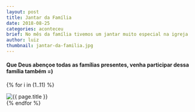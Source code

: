 ```yaml
---
layout: post
title: Jantar da Família
date: 2018-08-25
categories: aconteceu
brief: No mês da família tivemos um jantar muito especial na igreja
author: luiz
thumbnail: jantar-da-familia.jpg
---
```


<h4 class="text-center mb-5">
  Que Deus abençoe todas as famílias presentes, venha participar dessa família também =)
</h4>


<div class="card-columns">

{% for i in (1..11) %}
  <div class="card">
    <img class="card-img-top" src="{{ site.baseurl }}/assets/images/posts/jantar-da-familia-{{forloop.index}}.jpeg" alt="{{ page.title }}" />
  </div>
{% endfor %}

</div>

